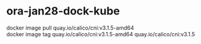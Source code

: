# ora-jan28-dock-kube

docker image pull quay.io/calico/cni:v3.1.5-amd64
<br>
docker image tag quay.io/calico/cni:v3.1.5-amd64 quay.io/calico/cni:v3.1.5
